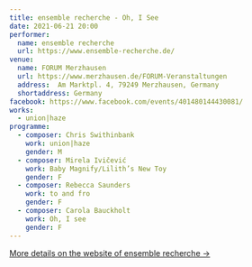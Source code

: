 ```yaml
---
title: ensemble recherche - Oh, I See
date: 2021-06-21 20:00
performer:
  name: ensemble recherche
  url: https://www.ensemble-recherche.de/
venue:
  name: FORUM Merzhausen
  url: https://www.merzhausen.de/FORUM-Veranstaltungen
  address:  Am Marktpl. 4, 79249 Merzhausen, Germany
  shortaddress: Germany
facebook: https://www.facebook.com/events/401480144430081/
works:
  - union|haze
programme:
  - composer: Chris Swithinbank
    work: union|haze
    gender: M
  - composer: Mirela Ivičević
    work: Baby Magnify/Lilith’s New Toy
    gender: F
  - composer: Rebecca Saunders
    work: to and fro
    gender: F
  - composer: Carola Bauckholt
    work: Oh, I see
    gender: F
---
```

[More details on the website of ensemble recherche →](https://www.ensemble-recherche.de/event/oh-i-see?lang=en)
